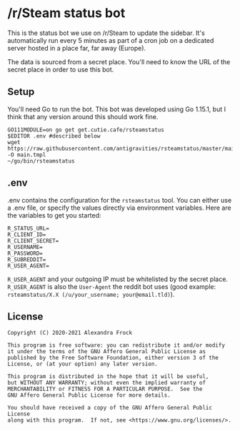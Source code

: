 # /r/Steam status bot

This is the status bot we use on /r/Steam to update the sidebar. It's automatically run every 5 minutes as part of a cron job on a dedicated server hosted in a place far, far away (Europe).

The data is sourced from a secret place. You'll need to know the URL of the secret place in order to use this bot.

## Setup
You'll need Go to run the bot. This bot was developed using Go 1.15.1, but I think that any version around this should work fine.

```
GO111MODULE=on go get get.cutie.cafe/rsteamstatus
$EDITOR .env #described below
wget https://raw.githubusercontent.com/antigravities/rsteamstatus/master/main.tmpl -O main.tmpl
~/go/bin/rsteamstatus
```

## .env
.env contains the configuration for the `rsteamstatus` tool. You can either use a .env file, or specify the values directly via environment variables. Here are the variables to get you started:

```
R_STATUS_URL=
R_CLIENT_ID=
R_CLIENT_SECRET=
R_USERNAME=
R_PASSWORD=
R_SUBREDDIT=
R_USER_AGENT=
```

`R_USER_AGENT` and your outgoing IP must be whitelisted by the secret place. `R_USER_AGENT` is also the `User-Agent` the reddit bot uses (good example: `rsteamstatus/X.X (/u/your_username; your@email.tld)`).

## License
```
Copyright (C) 2020-2021 Alexandra Frock

This program is free software: you can redistribute it and/or modify
it under the terms of the GNU Affero General Public License as
published by the Free Software Foundation, either version 3 of the
License, or (at your option) any later version.

This program is distributed in the hope that it will be useful,
but WITHOUT ANY WARRANTY; without even the implied warranty of
MERCHANTABILITY or FITNESS FOR A PARTICULAR PURPOSE.  See the
GNU Affero General Public License for more details.

You should have received a copy of the GNU Affero General Public License
along with this program.  If not, see <https://www.gnu.org/licenses/>.
```
